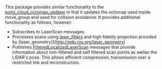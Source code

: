 This package provides similar functionality to the [point_cloud_octomap_updater](https://github.com/ros-planning/moveit_ros/tree/jade-devel/perception/pointcloud_octomap_updater)
in that it updates the octomap used inside move_group and used for collision
avoidance. It provides additional functionality as follows, however:
* Subscribes to LaserScan messages
* Processes scans using [laser_filters](http://wiki.ros.org/laser_filters) and high fidelity projection provided by [laser_geometry]](http://wiki.ros.org/laser_geometry)
* Publishes [FilteredLocalizedLaserScan](https://github.com/team-vigir/vigir_perception_msgs/blob/master/msg/FilteredLocalizedLaserScan.msg)
messages that provide information about non-filtered and self filtered scan points as wellas the LIDAR's pose. This allows efficient compression, transmission over a restricted link and reconstruction.